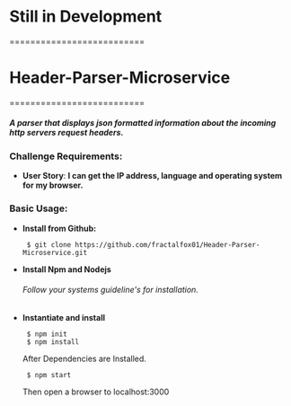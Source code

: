 # Still in Development
  ==========================
# Header-Parser-Microservice
  ==========================
##### A parser that displays json formatted information about the incoming http servers request headers.
### Challenge Requirements:
 * __User Story__: **I can get the IP address, language and operating system for my browser.**

### Basic Usage:
 * __Install from Github:__
    
        $ git clone https://github.com/fractalfox01/Header-Parser-Microservice.git
 * __Install Npm and Nodejs__

   ###### Follow your systems guideline's for installation. 

 * __Instantiate and install__
        
        $ npm init
        $ npm install
   
   After Dependencies are Installed.
        
        $ npm start
   
      Then open a browser to localhost:3000
